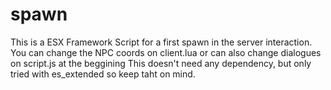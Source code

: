 # spawn

This is a ESX Framework Script for a first spawn in the server interaction.
You can change the NPC coords on client.lua or can also change dialogues on script.js at the beggining
This doesn't need any dependency, but only tried with es_extended so keep taht on mind.
